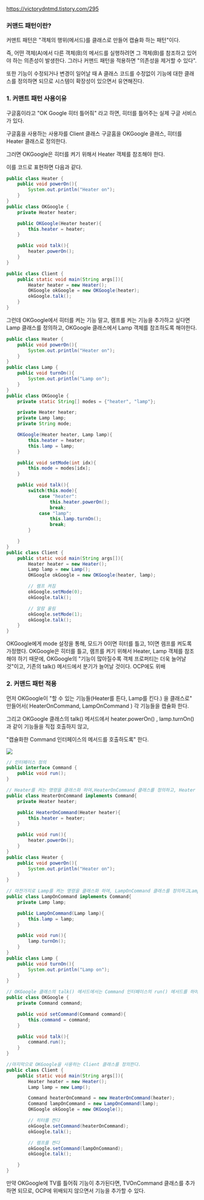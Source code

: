 https://victorydntmd.tistory.com/295

### 커맨드 패턴이란?

커맨트 패턴은 "객체의 행위(메서드)를 클래스로 만들어 캡슐화 하는 패턴"이다.

즉, 어떤 객체(A)에서 다른 객체(B)의 메서드를 실행하려면
그 객체(B)를 참조하고 있어야 하는 의존성이 발생한다.
그러나 커맨드 패턴을 적용하면 "의존성을 제거할 수 있다".

또한 기능이 수정되거나 변경이 일어날 때 A 클래스 코드를 수정없이 기능에 대한 클래스를 정의하면 되므로 시스템이 확장성이 있으면서 유연해진다.

### 1. 커맨트 패턴 사용이유

구글홈이라고 "OK Google 히터 틀어줘" 라고 하면, 히터를 틀어주는 실제 구글 서비스가 있다.

구글홈을 사용하는 사용자를 Client 클래스
구글홈을 OKGoogle 클래스,
히터를 Heater 클래스로 정의한다.

그러면 OKGoogle은 히터를 켜기 위해서 Heater 객체를 참조해야 한다.

이를 코드로 표현하면 다음과 같다.

```java
public class Heater {
    public void powerOn(){
        System.out.println("Heater on");
    }
}
public class OKGoogle {
    private Heater heater;

    public OKGoogle(Heater heater){
        this.heater = heater;
    }

    public void talk(){
        heater.powerOn();
    }
}

public class Client {
    public static void main(String args[]){
        Heater heater = new Heater();
        OKGoogle okGoogle = new OKGoogle(heater);
        okGoogle.talk();
    }
}
```

그런데 OKGoogle에서 히터를 켜는 기능 말고, 램프를 켜는
기능을 추가하고 싶다면 Lamp 클래스를 정의하고, OKGoogle
클래스에서 Lamp 객체를 참조하도록 해야한다.

```java
public class Heater {
    public void powerOn(){
        System.out.println("Heater on");
    }
}
public class Lamp {
    public void turnOn(){
        System.out.println("Lamp on");
    }
}
public class OKGoogle {
    private static String[] modes = {"heater", "lamp"};

    private Heater heater;
    private Lamp lamp;
    private String mode;

    OKGoogle(Heater heater, Lamp lamp){
        this.heater = heater;
        this.lamp = lamp;
    }

    public void setMode(int idx){
        this.mode = modes[idx];
    }

    public void talk(){
        switch(this.mode){
            case "heater":
                this.heater.powerOn();
                break;
            case "lamp":
                this.lamp.turnOn();
                break;
        }

    }
}
public class Client {
    public static void main(String args[]){
        Heater heater = new Heater();
        Lamp lamp = new Lamp();
        OKGoogle okGoogle = new OKGoogle(heater, lamp);

        // 램프 켜짐
        okGoogle.setMode(0);
        okGoogle.talk();

        // 알람 울림
        okGoogle.setMode(1);
        okGoogle.talk();
    }
}
```

OKGoogle에게 mode 설정을 통해, 모드가 0이면 히터를 틀고, 1이면 램프를 켜도록 가정했다.
OKGoogle은 히터를 틀고, 램프를 켜기 위해서 Heater, Lamp 객체를 참조해야 하기 때문에,
OKGoogle의 "기능이 많아질수록 객체 프로퍼티는 더욱 늘어날 것"이고,
기존의 talk() 메서드에서 분기가 늘어날 것이다.
OCP에도 위배

### 2. 커맨드 패턴 적용

먼저 OKGoogle이 "할 수 있는 기능들(Heater를 튼다, Lamp를 킨다.) 을 클래스로" 만들어서( HeaterOnCommand, LampOnCommand ) 각 기능들을 캡슐화 한다.

그리고 OKGoogle 클래스의 talk() 메서드에서 heater.powerOn() , lamp.turnOn()과 같이 기능들을 직접 호출하지 않고,

"캡슐화한 Command 인터페이스의 메서드를 호출하도록" 한다.

![](https://velog.velcdn.com/images/sanizzang00/post/1f8c3de1-1457-4dff-933c-7b27cb52cdef/image.png)

```java
// 인터페이스 정의
public interface Command {
    public void run();
}

// Heater를 켜는 명령을 클래스화 하여,HeaterOnCommand 클래스를 정의하고, Heater 클래스는 그대로 히터를 켜는 powerOn() 메서드를 정의한다.
public class HeaterOnCommand implements Command{
    private Heater heater;

    public HeaterOnCommand(Heater heater){
        this.heater = heater;
    }

    public void run(){
        heater.powerOn();
    }
}
public class Heater {
    public void powerOn(){
        System.out.println("Heater on");
    }
}

// 마찬가지로 Lamp를 켜는 명령을 클래스화 하여, LampOnCommand 클래스를 정의하고Lamp 클래스는 그대로 램프를 켜는 turnOn() 메서드를 정의한다.
public class LampOnCommand implements Command{
    private Lamp lamp;

    public LampOnCommand(Lamp lamp){
        this.lamp = lamp;
    }

    public void run(){
        lamp.turnOn();
    }
}
public class Lamp {
    public void turnOn(){
        System.out.println("Lamp on");
    }
}

// OKGoogle 클래스의 talk() 메서드에서는 Command 인터페이스의 run() 메서드를 하여 명령을 실행한다.
public class OKGoogle {
    private Command command;

    public void setCommand(Command command){
        this.command = command;
    }

    public void talk(){
        command.run();
    }
}

//마지막으로 OKGoogle을 사용하는 Client 클래스를 정의한다.
public class Client {
    public static void main(String args[]){
        Heater heater = new Heater();
        Lamp lamp = new Lamp();

        Command heaterOnCommand = new HeaterOnCommand(heater);
        Command lampOnCommand = new LampOnCommand(lamp);
        OKGoogle okGoogle = new OKGoogle();

        // 히터를 켠다
        okGoogle.setCommand(heaterOnCommand);
        okGoogle.talk();

        // 램프를 켠다
        okGoogle.setCommand(lampOnCommand);
        okGoogle.talk();

    }
}
```

만약 OKGoogle에 TV를 틀어줘 기능이 추가된다면,
TVOnCommand 클래스를 추가하면 되므로, OCP에 위배되지 않으면서 기능을 추가할 수 있다.
